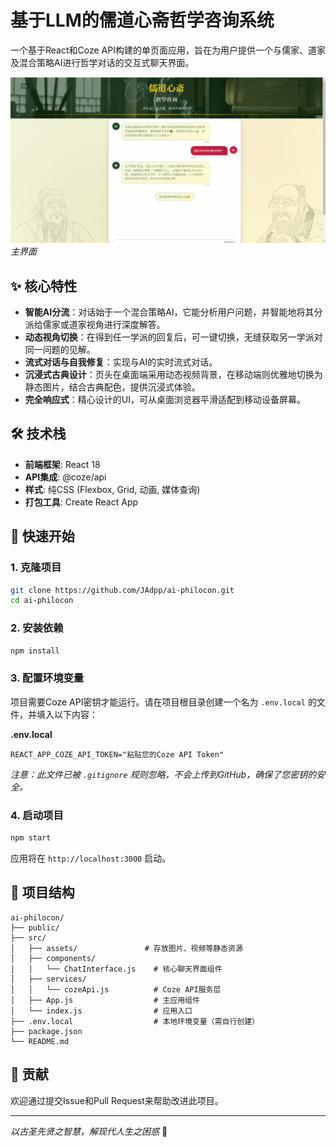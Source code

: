 # 基于LLM的儒道心斋哲学咨询系统

一个基于React和Coze API构建的单页面应用，旨在为用户提供一个与儒家、道家及混合策略AI进行哲学对话的交互式聊天界面。

![应用主界面](./images/main-interface.png)
*主界面*

## ✨ 核心特性

- **智能AI分流**：对话始于一个混合策略AI，它能分析用户问题，并智能地将其分派给儒家或道家视角进行深度解答。
- **动态视角切换**：在得到任一学派的回复后，可一键切换，无缝获取另一学派对同一问题的见解。
- **流式对话与自我修复**：实现与AI的实时流式对话。
- **沉浸式古典设计**：页头在桌面端采用动态视频背景，在移动端则优雅地切换为静态图片，结合古典配色，提供沉浸式体验。
- **完全响应式**：精心设计的UI，可从桌面浏览器平滑适配到移动设备屏幕。

## 🛠️ 技术栈

- **前端框架**: React 18
- **API集成**: @coze/api
- **样式**: 纯CSS (Flexbox, Grid, 动画, 媒体查询)
- **打包工具**: Create React App

## 🚀 快速开始

### 1. 克隆项目

```bash
git clone https://github.com/JAdpp/ai-philocon.git
cd ai-philocon
```

### 2. 安装依赖

```bash
npm install
```

### 3. 配置环境变量

项目需要Coze API密钥才能运行。请在项目根目录创建一个名为 `.env.local` 的文件，并填入以下内容：

**.env.local**
```
REACT_APP_COZE_API_TOKEN="粘贴您的Coze API Token"
```

*注意：此文件已被 `.gitignore` 规则忽略，不会上传到GitHub，确保了您密钥的安全。*

### 4. 启动项目

```bash
npm start
```

应用将在 `http://localhost:3000` 启动。

## 📁 项目结构

```
ai-philocon/
├── public/
├── src/
│   ├── assets/               # 存放图片、视频等静态资源
│   ├── components/
│   │   └── ChatInterface.js    # 核心聊天界面组件
│   ├── services/
│   │   └── cozeApi.js          # Coze API服务层
│   ├── App.js                  # 主应用组件
│   └── index.js                # 应用入口
├── .env.local                  # 本地环境变量（需自行创建）
├── package.json
└── README.md
```

## 🤝 贡献

欢迎通过提交Issue和Pull Request来帮助改进此项目。

---

*以古圣先贤之智慧，解现代人生之困惑* 🌸 
